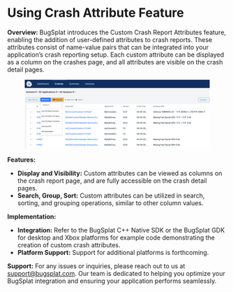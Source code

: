 # Using Crash Attribute Feature

**Overview:** BugSplat introduces the Custom Crash Report Attributes feature, enabling the addition of user-defined attributes to crash reports. These attributes consist of name-value pairs that can be integrated into your application’s crash reporting setup. Each custom attribute can be displayed as a column on the crashes page, and all attributes are visible on the crash detail pages.

<figure><img src="../../.gitbook/assets/image.png" alt=""><figcaption></figcaption></figure>

**Features:**

* **Display and Visibility:** Custom attributes can be viewed as columns on the crash report page, and are fully accessible on the crash detail pages.
* **Search, Group, Sort:** Custom attributes can be utilized in search, sorting, and grouping operations, similar to other column values.

**Implementation:**

* **Integration:** Refer to the BugSplat C++ Native SDK or the BugSplat GDK for desktop and Xbox platforms for example code demonstrating the creation of custom crash attributes.
* **Platform Support:** Support for additional platforms is forthcoming.

**Support:** For any issues or inquiries, please reach out to us at support@bugsplat.com. Our team is dedicated to helping you optimize your BugSplat integration and ensuring your application performs seamlessly.
